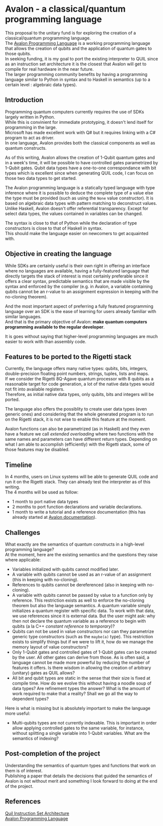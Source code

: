 # Avalon - a classical/quantum programming language

This proposal to the unitary fund is for exploring the creation of a classical/quantum programming language.  
The [Avalon Programming Language](https://github.com/avalon-lang/avaloniq) is a working programming language that allows the creation of qubits and the application of quantum gates to those qubits.  
In seeking funding, it is my goal to port the existing interpreter to QUIL since as an instruction set architecture it is the closest that Avalon will get to compile for real hardware in the near future.  
The larger programming community benefits by having a programming language  similar to Python in syntax and to Haskell in semantics (up to a certain level : algebraic data types).

## Introduction

Programming quantum computers currently requires the use of SDKs largely written in Python.  
While this is convinient for immediate prototyping, it doesn't lend itself for programming in the large.  
Microsoft has made excellent work with Q# but it requires linking with a C# program to act as driver.  
In one language, Avalon provides both the classical components as well as quantum constructs.

As of this writing, Avalon allows the creation of 1-Qubit quantum gates and in a week's time, it will be possible to have controlled gates parametrized by 1-Qubit gates.
Qubit data types have a one-to-one correspondance with bit types which is excellent since when generating QUIL code, I can focus on those two data types to get started.

The Avalon programming language is a statically typed language with type inference where it is possible to deduce the complete type of a value else the type must be provided (such as using the `None` value constructor).
It is based on algebraic data types with pattern matching to deconstruct values. Unlike Haskell, Avalon doesn't offer referential transparency. Except for select data types, the values contained
in variables can be changed.  

The syntax is close to that of Python while the declaration of type constructors is close to that of Haskell in syntax.  
This should make the language easier on newcomers to get acquainted with.

## Objective in creating the language

While SDKs are certainly useful is their own right in offering an interface where no languages are available, having a fully-featured language that directly targets the stack of interest
is most certainly preferable since it offers a clear syntax, predictable semantics that are made visible by the syntax and enforced by the compiler (e.g. in Avalon, a variable containing qubits cannot be an r-value to an assignment expression in keeping with the no-cloning theorem).  

And the most important aspect of preferring a fully featured programming language over an SDK is the ease of learning for users already familiar with similar languages.  
And that is the primary objective of Avalon: **make quantum computers programming available to the regular developer**.

It is goes without saying that higher-level programming languages are much easier to work with than assembly code.

## Features to be ported to the Rigetti stack

Currently, the language offers many native types: qubits, bits, integers, double-precision floating point numbers, strings, tuples, lists and maps.  
If we consider the Rigetti 8Q-Agave quantum processor with 8 qubits as a reasonable target for code generation, 
a lot of the native data types would not fit into available registers.  
Therefore, as initial native data types, only qubits, bits and integers will be ported.

The language also offers the possiblity to create user data types (even generic ones) and considering that the whole generated program is to run on the Rigetti stack,
it is not wise to enable this feature at the moment.

Avalon functions can also be parametrized (as in Haskell) and they even have a feature we call *extended overloading* where two functions with the same names and parameters can have different return types.
Depending on what I am able to accomplish (efficiently) with the Rigetti stack, some of those features may be disabled.

## Timeline

In 4 months, users on Linux systems will be able to generate QUIL code and run it on the Rigetti stack. They can already test the interpreter as of this writing.  
The 4 months will be used as follow:  

- 1 month to port native data types
- 2 months to port function declarations and variable declarations.
- 1 month to write a tutorial and a reference documentation (this has already started at [Avalon documentation](https://avalon-lang.readthedocs.io)).

## Challenges

What exactly are the semantics of quantum constructs in a high-level programming language?  
At the moment, here are the existing semantics and the questions they raise where applicable:

- Variables initialized with qubits cannot modified later.
- A variable with qubits cannot be used as an r-value of an assignment (this in keeping with no-cloning).
- References to qubits cannot be dereferenced (also in keeping with no-cloning).
- A variable with qubits cannot be passed by value to a function only by reference. This restriction exists as well to enforce the no-cloning theorem 
but also the language semantics. A quantum variable simply initializes a quantum register with specific data. To work with that data, we use references 
since it is external data. But the user might ask: why then not declare the quantum variable as a reference to begin with qubits (a la C++ *constant reference to temporary*)?
- Qubits can not be used in value constructors nor can they parametrize generic type constructors (such as the `maybe(a)` type). This restriction exists to simplify things but 
if we were to lift it, how do we manage the memory layout of value constructors?
- Only 1-Qubit gates and controlled gates of 1-Qubit gates can be created by the user. All other gates can derive from those. As is often said, a language cannot be made more powerful 
by reducing the number of features it offers. Is there wisdom in allowing the creation of arbitrary (unitary) gates as QUIL allows?
- All bit and qubit types are static in the sense that their size is fixed at compile time. How do we evolve this without having a noodle soup of data types? Are refinement types the answer? What is the amount of work required to make that a reality? Shall we go all the way to dependent types?

Here is what is missing but is absolutely important to make the language more useful:

- Multi-qubits types are not currently indexable. This is important in order allow applying controlled gates to the same variable, for instance, without splitting a single variable into 1-Qubit variables. What are the semantics of indexing?

## Post-completion of the project

Understanding the semantics of quantum types and functions that work on them is of interest.  
Publishing a paper that details the decisions that guided the semantics of Avalon is not without merit and something I look forward to doing at the end of the project.

## References

[Quil Instruction Set Architecture](https://arxiv.org/abs/1608.03355)  
[Avalon Programming Language](https://github.com/avalon-lang/avaloniq)
